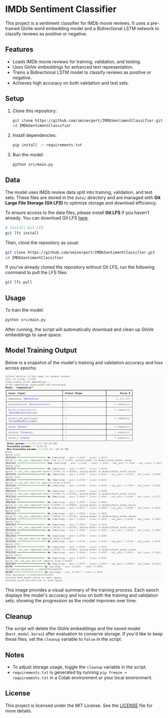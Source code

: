 # IMDb Sentiment Classifier

This project is a sentiment classifier for IMDb movie reviews. It uses a pre-trained GloVe word embedding model and a Bidirectional LSTM network to classify reviews as positive or negative.

## Features

- Loads IMDb movie reviews for training, validation, and testing.
- Uses GloVe embeddings for enhanced text representation.
- Trains a Bidirectional LSTM model to classify reviews as positive or negative.
- Achieves high accuracy on both validation and test sets.

## Setup

1. Clone this repository:

   ```bash
   git clone https://github.com/sminerport/IMDbSentimentClassifier.git
   cd IMDbSentimentClassifier
   ```

2. Install dependencies:

   ```bash
   pip install -r requirements.txt
   ```

3. Run the model:
   ```bash
   python src/main.py
   ```

## Data

The model uses IMDb review data split into training, validation, and test sets. These files are stored in the `data/` directory and are managed with **Git Large File Storage (Git LFS)** to optimize storage and download efficiency.

To ensure access to the data files, please install **Git LFS** if you haven’t already. You can download Git LFS [here](https://git-lfs.github.com/).

```bash
# Install Git LFS
git lfs install
```

Then, clone the repository as usual:

```bash
git clone https://github.com/sminerport/IMDbSentimentClassifier.git
cd IMDbSentimentClassifier
```

If you’ve already cloned the repository without Git LFS, run the following command to pull the LFS files:

```bash
git lfs pull
```

## Usage

To train the model:

```bash
python src/main.py
```

After running, the script will automatically download and clean up GloVe embeddings to save space.

## Model Training Output

Below is a snapshot of the model's training and validation accuracy and loss across epochs:

![Model Training Output](images/model-output.png)

This image provides a visual summary of the training process. Each epoch displays the model's accuracy and loss on both the training and validation sets, showing the progression as the model improves over time.

## Cleanup

The script will delete the GloVe embeddings and the saved model (`best_model.keras`) after evaluation to conserve storage. If you'd like to keep these files, set the `cleanup` variable to `False` in the script.

## Notes

- To adjust storage usage, toggle the `cleanup` variable in the script.
- `requirements.txt` is generated by running `pip freeze > requirements.txt` in a Colab environment or your local environment.

## License

This project is licensed under the MIT License. See the [LICENSE](LICENSE) file for more details.
